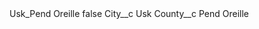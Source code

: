 <?xml version="1.0" encoding="UTF-8"?>
<CustomMetadata xmlns="http://soap.sforce.com/2006/04/metadata" xmlns:xsi="http://www.w3.org/2001/XMLSchema-instance" xmlns:xsd="http://www.w3.org/2001/XMLSchema">
    <label>Usk_Pend Oreille</label>
    <protected>false</protected>
    <values>
        <field>City__c</field>
        <value xsi:type="xsd:string">Usk</value>
    </values>
    <values>
        <field>County__c</field>
        <value xsi:type="xsd:string">Pend Oreille</value>
    </values>
</CustomMetadata>
